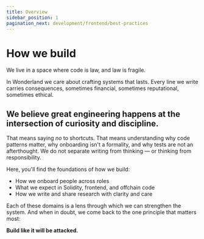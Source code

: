 ```yaml
---
title: Overview
sidebar_position: 1
pagination_next: development/frontend/best-practices
---
```


# How we build 

We live in a space where code is law, and law is fragile.

In Wonderland we care about crafting systems that lasts. Every line we write carries consequences, sometimes financial, sometimes reputational, sometimes ethical. 

## We believe great engineering happens at the intersection of curiosity and discipline. 

That means saying *no* to shortcuts. That means understanding why code patterns matter, why onboarding isn't a formality, and why tests are not an afterthought. We do not separate writing from thinking — or thinking from responsibility.

Here, you'll find the foundations of how we build:
- How we onboard people across roles
- What we expect in Solidity, frontend, and offchain code
- How we write and share research with clarity and care

Each of these domains is a lens through which we can strengthen the system. And when in doubt, we come back to the one principle that matters most:

**Build like it will be attacked.** 

